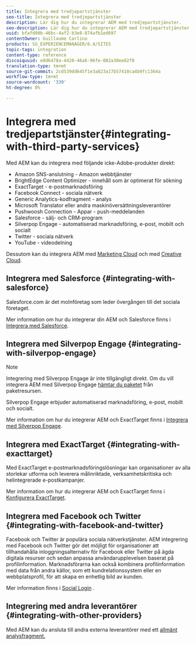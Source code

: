 ```yaml
---
title: Integrera med tredjepartstjänster
seo-title: Integrera med tredjepartstjänster
description: Lär dig hur du integrerar AEM med tredjepartstjänster.
seo-description: Lär dig hur du integrerar AEM med tredjepartstjänster.
uuid: bfafd00b-46bc-4af2-b3e8-874afb1ed697
contentOwner: Guillaume Carlino
products: SG_EXPERIENCEMANAGER/6.4/SITES
topic-tags: integration
content-type: reference
discoiquuid: e0d6478a-4420-46a6-96fe-082a30ee82f0
translation-type: tm+mt
source-git-commit: 2cd539dd645f1e3a823a17b57410ca4b9fc1364a
workflow-type: tm+mt
source-wordcount: '339'
ht-degree: 0%

---
```



# Integrera med tredjepartstjänster{#integrating-with-third-party-services}

Med AEM kan du integrera med följande icke-Adobe-produkter direkt:

* Amazon SNS-anslutning - Amazon webbtjänster
* BrightEdge Content Optimizer - innehåll som är optimerat för sökning
* ExactTarget - e-postmarknadsföring
* Facebook Connect - sociala nätverk
* Generic Analytics-kodfragment - analys
* Microsoft Translator eller andra maskinöversättningsleverantörer
* Pushwoosh Connection - Appar - push-meddelanden
* Salesforce - sälj- och CRM-program
* Silverpop Engage - automatiserad marknadsföring, e-post, mobilt och socialt
* Twitter - sociala nätverk
* YouTube - videodelning

Dessutom kan du integrera AEM med [Marketing Cloud](/help/sites-administering/marketing-cloud.md) och med [Creative Cloud](/help/assets/aem-cc-integration-best-practices.md).

## Integrera med Salesforce {#integrating-with-salesforce}

Salesforce.com är det molnföretag som leder övergången till det sociala företaget.

Mer information om hur du integrerar din AEM och Salesforce finns i [Integrera med Salesforce](/help/sites-administering/salesforce.md).

## Integrera med Silverpop Engage {#integrating-with-silverpop-engage}

>[!NOTE]
>
>Integrering med Silverpop Engage är inte tillgängligt direkt. Om du vill integrera AEM med Silverpop Engage [hämtar du paketet](https://www.adobeaemcloud.com/content/marketplace/marketplaceProxy.html?packagePath=/content/companies/public/adobe/packages/aem620/product/cq-mcm-integrations-silverpop-content) från paketresursen.

Silverpop Engage erbjuder automatiserad marknadsföring, e-post, mobilt och socialt.

Mer information om hur du integrerar AEM och ExactTarget finns i [Integrera med Silverpop Engage](/help/sites-administering/silverpop.md).

## Integrera med ExactTarget {#integrating-with-exacttarget}

Med ExactTarget e-postmarknadsföringslösningar kan organisationer av alla storlekar utforma och leverera målinriktade, verksamhetskritiska och helintegrerade e-postkampanjer.

Mer information om hur du integrerar AEM och ExactTarget finns i [Konfigurera ExactTarget](/help/sites-administering/exacttarget.md).

## Integrera med Facebook och Twitter {#integrating-with-facebook-and-twitter}

Facebook och Twitter är populära sociala nätverkstjänster. AEM integrering med Facebook och Twitter gör det möjligt för organisationer att tillhandahålla inloggningsalternativ för Facebook eller Twitter på ägda digitala resurser och sedan anpassa användarupplevelsen baserat på profilinformation. Marknadsförarna kan också kombinera profilinformation med data från andra källor, som ett kundrelationssystem eller en webbplatsprofil, för att skapa en enhetlig bild av kunden.

Mer information finns i [Social Login](/help/communities/social-login.md) .

## Integrering med andra leverantörer {#integrating-with-other-providers}

Med AEM kan du ansluta till andra externa leverantörer med ett [allmänt analysfragment.](/help/sites-administering/external-providers.md)
